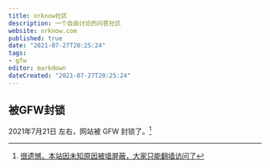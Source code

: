 ```yaml
---
title: orknow社区
description: 一个自由讨论的问答社区
website: orknow.com
published: true
date: "2021-07-27T20:25:24"
tags:
- gfw
editor: markdown
dateCreated: "2021-07-27T20:25:24"
---
```


## 被GFW封锁

2021年7月21日 左右，网站被 GFW 封锁了。[^8nURX]

[^8nURX]: [很遗憾，本站因未知原因被墙屏蔽，大家只能翻墙访问了](https://archive.is/8nURX "https://orknow.com/article/93")
